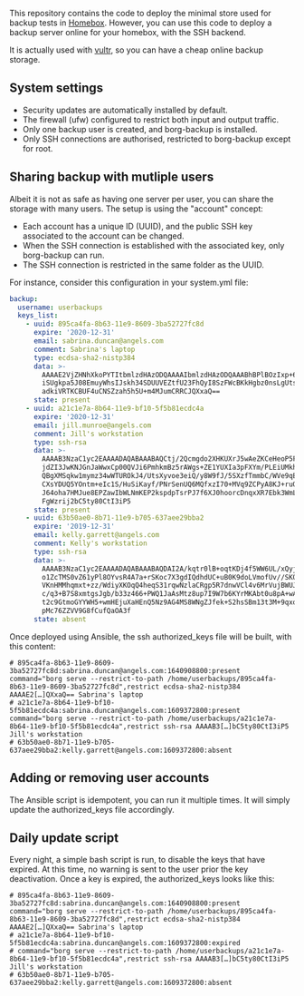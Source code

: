 
This repository contains the code to deploy the minimal store used for backup tests in
[Homebox](https://github.com/progmaticltd/homebox). However, you can use this code to deploy a backup server online for
your homebox, with the SSH backend.

It is actually used with [vultr](https://vultr.com/), so you can have a cheap online backup storage.

## System settings

- Security updates are automatically installed by default.
- The firewall (ufw) configured to restrict both input and output traffic.
- Only one backup user is created, and borg-backup is installed.
- Only SSH connections are authorised, restricted to borg-backup except for root.

## Sharing backup with mutliple users

Albeit it is not as safe as having one server per user, you can share the storage with many users. The setup is using
the "account" concept:

- Each account has a unique ID (UUID), and the public SSH key associated to the account can be changed.
- When the SSH connection is established with the associated key, only borg-backup can run.
- The SSH connection is restricted in the same folder as the UUID.

For instance, consider this configuration in your system.yml file:

```yaml
backup:
  username: userbackups
  keys_list:
    - uuid: 895ca4fa-8b63-11e9-8609-3ba52727fc8d
      expire: '2020-12-31'
      email: sabrina.duncan@angels.com
      comment: Sabrina's laptop
      type: ecdsa-sha2-nistp384
      data: >-
        AAAAE2VjZHNhXkoPYTItbmlzdHAzODQAAAAIbmlzdHAzODQAAABhBPlBOzIxp+6MgozPqL
        iSUgkpa5J08EmuyWhsIJskh34SDUUVEZtfU23FhQyI8SzFWcBKkHgbz0nsLgUtsxvTwXt8
        adkiVRTKCBUF4uCNSZzah5h5U+m4MJumCRRCJQXxaQ==
      state: present
    - uuid: a21c1e7a-8b64-11e9-bf10-5f5b81ecdc4a
      expire: '2020-12-31'
      email: jill.munroe@angels.com
      comment: Jill's workstation
      type: ssh-rsa
      data: >-
        AAAAB3NzaC1yc2EAAAADAQABAAABAQCtj/2Qcmgdo2XHKUXrJ5wAeZKCeHeoP5FDPniaf1
        jdZI3JwKNJGnJaWwxCp00QVJi6PmhkmBz5rAWgs+ZE1YUXIa3pFXYm/PLEiUMkh0SrX9O3
        QBgXMSqkw1mymz34wWTUROkJ4/UtsXyvoe3eiQ/y8W9fJ/5SXzfTmmbC/WVe9qEVag6Bz2
        CXsYDUQ5YOntm+eIc1S/HuSiKayf/PNrSenUQ6MQfxzI70+MVq9ZCPyA8KJ+ruQUUDCoPT
        J64oha7HMJue8EPZawIbWLNmKEP2kspdpTsrPJ7f6XJ0hoorcDnqxXR7Ebk3WmLT0a59J/
        FgWzrij2bC5ty80CtI3iP5
      state: present
    - uuid: 63b50ae0-8b71-11e9-b705-637aee29bba2
      expire: '2019-12-31'
      email: kelly.garrett@angels.com
      comment: Kelly's workstation
      type: ssh-rsa
      data: >-
        AAAAB3NzaC1yc2EAAAADAQABAAABAQDAI2A/kqtr0lB+oqtKDj4f5WW6UL/xQyjl9sl8JV
        o1ZcTMS0vZ61yPl8OYvsR4A7a+rSKoc7X3gdIQdhdUC+uB0K9doLVmofUv//SK0rOE50Cj
        VKnHMMhqmxt+zz/WdiyXKOqQ4heqS31rqwNzlaCRgp5R7dnwVCl4v6MrVujBWUJVYdQBUP
        c/q3+B7S8xmtgsJgb/b33z466+PWQ1JaAsMtz8up7I9W7b6KYrMKAbt0u8pA+wARZllmnP
        t2c9GtmoGYYWH5+wmHEjuXaHEnQ5Nz9AG4MS8WNgZJfek+S2hsSBm13t3M+9qxoOK3rIDM
        pMc76ZZVV9G8fCufQaOA3f
      state: absent
```

Once deployed using Ansible, the ssh authorized_keys file will be built, with this content:

```text
# 895ca4fa-8b63-11e9-8609-3ba52727fc8d:sabrina.duncan@angels.com:1640908800:present
command="borg serve --restrict-to-path /home/userbackups/895ca4fa-8b63-11e9-8609-3ba52727fc8d",restrict ecdsa-sha2-nistp384 AAAAE2[…]QXxaQ== Sabrina's laptop
# a21c1e7a-8b64-11e9-bf10-5f5b81ecdc4a:sabrina.duncan@angels.com:1609372800:present
command="borg serve --restrict-to-path /home/userbackups/a21c1e7a-8b64-11e9-bf10-5f5b81ecdc4a",restrict ssh-rsa AAAAB3[…]bC5ty80CtI3iP5 Jill's workstation
# 63b50ae0-8b71-11e9-b705-637aee29bba2:kelly.garrett@angels.com:1609372800:absent
```

## Adding or removing user accounts

The Ansible script is idempotent, you can run it multiple times. It will simply update the authorized_keys file
accordingly.

## Daily update script

Every night, a simple bash script is run, to disable the keys that have expired. At this time, no warning is sent to the
user prior the key deactivation. Once a key is expired, the authorized_keys looks like this:

```text
# 895ca4fa-8b63-11e9-8609-3ba52727fc8d:sabrina.duncan@angels.com:1640908800:present
command="borg serve --restrict-to-path /home/userbackups/895ca4fa-8b63-11e9-8609-3ba52727fc8d",restrict ecdsa-sha2-nistp384 AAAAE2[…]QXxaQ== Sabrina's laptop
# a21c1e7a-8b64-11e9-bf10-5f5b81ecdc4a:sabrina.duncan@angels.com:1609372800:expired
# command="borg serve --restrict-to-path /home/userbackups/a21c1e7a-8b64-11e9-bf10-5f5b81ecdc4a",restrict ssh-rsa AAAAB3[…]bC5ty80CtI3iP5 Jill's workstation
# 63b50ae0-8b71-11e9-b705-637aee29bba2:kelly.garrett@angels.com:1609372800:absent
```
